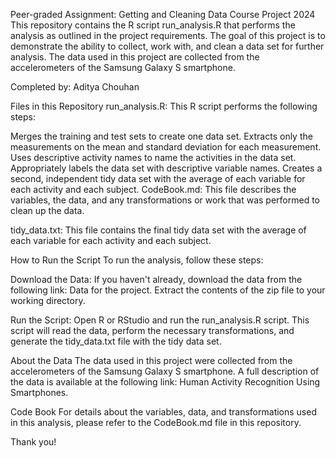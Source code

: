 Peer-graded Assignment: Getting and Cleaning Data Course Project 2024
This repository contains the R script run_analysis.R that performs the analysis as outlined in the project requirements. The goal of this project is to demonstrate the ability to collect, work with, and clean a data set for further analysis. The data used in this project are collected from the accelerometers of the Samsung Galaxy S smartphone.

Completed by: Aditya Chouhan 

Files in this Repository
run_analysis.R: This R script performs the following steps:

Merges the training and test sets to create one data set.
Extracts only the measurements on the mean and standard deviation for each measurement.
Uses descriptive activity names to name the activities in the data set.
Appropriately labels the data set with descriptive variable names.
Creates a second, independent tidy data set with the average of each variable for each activity and each subject.
CodeBook.md: This file describes the variables, the data, and any transformations or work that was performed to clean up the data.

tidy_data.txt: This file contains the final tidy data set with the average of each variable for each activity and each subject.

How to Run the Script
To run the analysis, follow these steps:

Download the Data: If you haven't already, download the data from the following link: Data for the project. Extract the contents of the zip file to your working directory.

Run the Script: Open R or RStudio and run the run_analysis.R script. This script will read the data, perform the necessary transformations, and generate the tidy_data.txt file with the tidy data set.

About the Data
The data used in this project were collected from the accelerometers of the Samsung Galaxy S smartphone. A full description of the data is available at the following link: Human Activity Recognition Using Smartphones.

Code Book
For details about the variables, data, and transformations used in this analysis, please refer to the CodeBook.md file in this repository.

Thank you!
